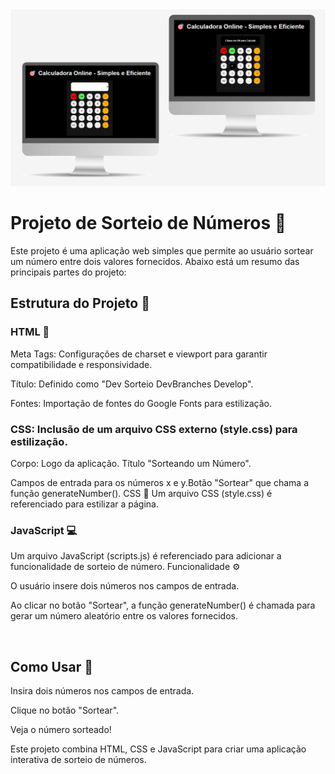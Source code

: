 <img src="https://github.com/Adriana39/Projeto_Calculadora/blob/main/assets/calcu3.png">
<h1>Projeto de Sorteio de Números 🎲</h1>
<p></p>Este projeto é uma aplicação web simples que permite ao usuário sortear um número entre dois valores fornecidos. Abaixo está um resumo das principais partes do projeto:</p>

<h2>Estrutura do Projeto 📂</h2>
<h3>HTML 📝</h3>
<p>Meta Tags: Configurações de charset e viewport para garantir compatibilidade e responsividade.</p>
<p>Título: Definido como "Dev Sorteio DevBranches Develop".</p>
<p>Fontes: Importação de fontes do Google Fonts para estilização.</p>
<h3>CSS: Inclusão de um arquivo CSS externo (style.css) para estilização.</h3>
<p>Corpo:
Logo da aplicação.
Título "Sorteando um Número".</p>
<p>Campos de entrada para os números x e y.Botão "Sortear" que chama a função generateNumber().
CSS 🎨
Um arquivo CSS (style.css) é referenciado para estilizar a página.</p>

<h3>JavaScript 💻</h3>
<p>Um arquivo JavaScript (scripts.js) é referenciado para adicionar a funcionalidade de sorteio de número.
Funcionalidade ⚙️</p>
<p>O usuário insere dois números nos campos de entrada.</p>
<p>Ao clicar no botão "Sortear", a função generateNumber() é chamada para gerar um número aleatório entre os valores fornecidos.</p>
<br>
<h2>Como Usar 🚀</h2>
<p>Insira dois números nos campos de entrada.</p>
<p>Clique no botão "Sortear".</p>
<p>Veja o número sorteado!</p>
<p>Este projeto combina HTML, CSS e JavaScript para criar uma aplicação interativa de sorteio de números.</p>
